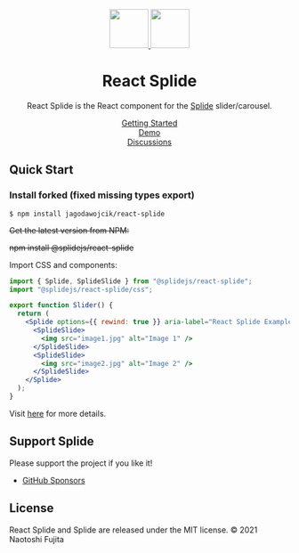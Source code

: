 <div align="center">
  <a href="https://splidejs.com" target="_blank">
      <img width="70" src="images/logo.svg">
  </a>
  <a href="https://reactjs.org/" target="_blank">
      <img width="70" src="images/react-logo.svg">
  </a>

  <h1>React Splide</h1>

  <p>
    React Splide is the React component for the
    <a href="https://github.com/Splidejs/splide">Splide</a> slider/carousel.
  </p>

  <p>
    <a href="https://splidejs.com/integration/react-splide/">Getting Started</a>
    <br>
    <a href="https://splidejs.com/">Demo</a>
    <br>
    <a href="https://github.com/Splidejs/splide/discussions">Discussions</a>
  </p>
</div>

## Quick Start

### Install forked (fixed missing types export)

```
$ npm install jagodawojcik/react-splide
```

~~Get the latest version from NPM:~~

~~npm install @splidejs/react-splide~~

Import CSS and components:

```jsx
import { Splide, SplideSlide } from "@splidejs/react-splide";
import "@splidejs/react-splide/css";

export function Slider() {
  return (
    <Splide options={{ rewind: true }} aria-label="React Splide Example">
      <SplideSlide>
        <img src="image1.jpg" alt="Image 1" />
      </SplideSlide>
      <SplideSlide>
        <img src="image2.jpg" alt="Image 2" />
      </SplideSlide>
    </Splide>
  );
}
```

Visit [here](https://splidejs.com/integration/react-splide/) for more details.

## Support Splide

Please support the project if you like it!

- [GitHub Sponsors](https://github.com/sponsors/NaotoshiFujita)

## License

React Splide and Splide are released under the MIT license.
© 2021 Naotoshi Fujita
